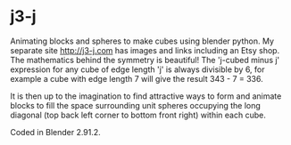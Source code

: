 # j3-j

Animating blocks and spheres to make cubes using blender python.  My separate site http://j3-j.com has images and links including an Etsy shop.
The mathematics behind the symmetry is beautiful!  The 'j-cubed minus j' expression for any cube of edge length 'j' is always divisible by 6, for example a cube with edge length 7 will give the result 343 - 7 = 336.

It is then up to the imagination to find attractive ways to form and animate blocks to fill the space surrounding unit spheres occupying the long diagonal (top back left corner to bottom front right) within each cube.

Coded in Blender 2.91.2.
